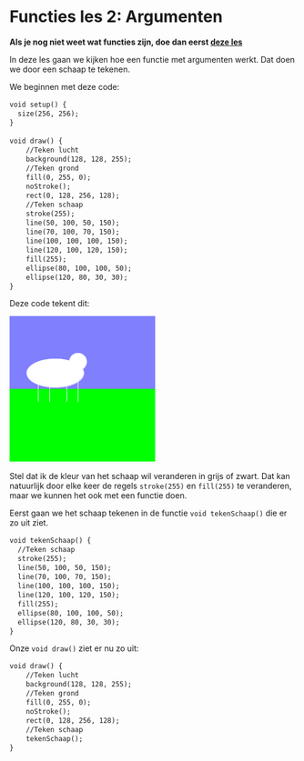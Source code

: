 # Functies les 2: Argumenten

**Als je nog niet weet wat functies zijn, doe dan eerst [deze les](../FunctiesTekening/README.md)**

In deze les gaan we kijken hoe een functie met argumenten werkt. Dat doen we door een schaap te tekenen.

We beginnen met deze code:

```
void setup() {
  size(256, 256);
}

void draw() {
    //Teken lucht
    background(128, 128, 255);
    //Teken grond
    fill(0, 255, 0);
    noStroke();
    rect(0, 128, 256, 128);
    //Teken schaap
    stroke(255);
    line(50, 100, 50, 150);
    line(70, 100, 70, 150);
    line(100, 100, 100, 150);
    line(120, 100, 120, 150);
    fill(255);
    ellipse(80, 100, 100, 50);
    ellipse(120, 80, 30, 30);
}
```

Deze code tekent dit:

![Wit Schaap](witSchaap.png)

Stel dat ik de kleur van het schaap wil veranderen in grijs of zwart. Dat kan natuurlijk door elke keer de regels `stroke(255)` en `fill(255)` te veranderen, maar we kunnen het ook met een functie doen.

Eerst gaan we het schaap tekenen in de functie `void tekenSchaap()` die er zo uit ziet.

```
void tekenSchaap() {
  //Teken schaap
  stroke(255);
  line(50, 100, 50, 150);
  line(70, 100, 70, 150);
  line(100, 100, 100, 150);
  line(120, 100, 120, 150);
  fill(255);
  ellipse(80, 100, 100, 50);
  ellipse(120, 80, 30, 30);
}
```

Onze `void draw()` ziet er nu zo uit:
```
void draw() {
    //Teken lucht
    background(128, 128, 255);
    //Teken grond
    fill(0, 255, 0);
    noStroke();
    rect(0, 128, 256, 128);
    //Teken schaap
    tekenSchaap();
}
```
